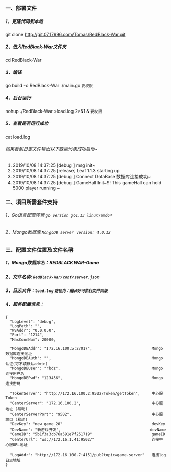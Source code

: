 
### **一、部署文件**
##### 1、克隆代码到本地
git clone http://git.0717996.com/Tomas/RedBlack-War.git

##### 2、进入RedBlack-War文件夹
cd RedBlack-War

##### 3、编译
go build -o RedBlack-War ./main.go  `要权限`

##### 4、后台运行
nohup ./RedBlack-War >load.log 2>&1 &  `要权限`

##### 5、查看是否运行成功
cat load.log

###### 如果看到日志文件输出以下数据代表成功启动~
1. 2019/10/08 14:37:25 [debug  ] msg init~
1. 2019/10/08 14:37:25 [release] Leaf 1.1.3 starting up
1. 2019/10/08 14:37:25 [debug  ] Connect DataBase 数据库连接成功~
1. 2019/10/08 14:37:25 [debug  ] GameHall Init~!!! This gameHall can hold 5000 player running ~
                                                                                                                                                                                                                                                                                                                                                                                                                                                                                                                                                                                                                                                                                                                                                                                                                                                                                                                                                                                                                                                                                                                                                                                                                                                                           

### **二、項目所需套件支持**
###### 1、Go语言配置环境   `go version go1.13 linux/amd64`
###### 2、Mongo数据库     `MongoDB server version: 4.0.12`


### **三、配置文件位置及文件名稱**
##### 1、Mongo数据库名：REDBLACKWAR-Game
##### 2、文件名称: `RedBlack-War/conf/server.json`
##### 3、日志文件：`load.log`  `路径为：编译好可执行文件同级`
##### 4、服务配置信息：
```
{
  "LogLevel": "debug",
  "LogPath": "",
  "WSAddr": "0.0.0.0",
  "Port": "1214",
  "MaxConnNum": 20000,
    
  "MongoDBAddr": "172.16.100.5:27017",                          Mongo数据库连接地址
  "MongoDBAuth": "",                                            Mongo认证(可不填默认admin)
  "MongoDBUser": "rbdz",                                        Mongo连接用户名
  "MongoDBPwd": "123456",                                       Mongo连接密码

  "TokenServer": "http://172.16.100.2:9502/Token/getToken",     中心服Token
  "CenterServer": "172.16.100.2",                               中心服地址 (易动)
  "CenterServerPort": "9502",                                   中心服端口 (易动)
  "DevKey": "new_game_20"                                       devKey
  "DevName": "新游戏开发",                                       devName
  "GameID": "5b1f3a3cb76a591e7f251719"                          gameID
  "CenterUrl": "ws://172.16.1.41:9502/"                         连接中心服URL地址
  
  "LogAddr": "http://172.16.100.7:4151/pub?topic=game-server"   连接log日志地址
}
```

